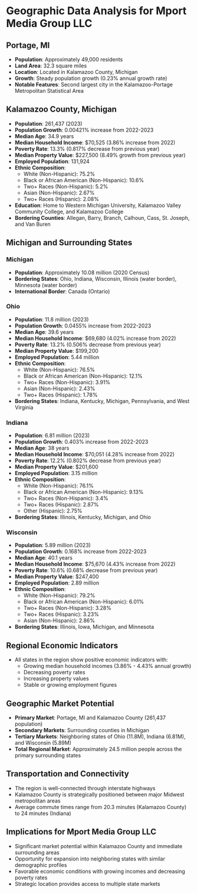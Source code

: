 # Geographic Data Analysis for Mport Media Group LLC

## Portage, MI
- **Population**: Approximately 49,000 residents
- **Land Area**: 32.3 square miles
- **Location**: Located in Kalamazoo County, Michigan
- **Growth**: Steady population growth (0.23% annual growth rate)
- **Notable Features**: Second largest city in the Kalamazoo-Portage Metropolitan Statistical Area

## Kalamazoo County, Michigan
- **Population**: 261,437 (2023)
- **Population Growth**: 0.00421% increase from 2022-2023
- **Median Age**: 34.9 years
- **Median Household Income**: $70,525 (3.86% increase from 2022)
- **Poverty Rate**: 13.3% (0.817% decrease from previous year)
- **Median Property Value**: $227,500 (8.49% growth from previous year)
- **Employed Population**: 131,924
- **Ethnic Composition**:
  - White (Non-Hispanic): 75.2%
  - Black or African American (Non-Hispanic): 10.6%
  - Two+ Races (Non-Hispanic): 5.2%
  - Asian (Non-Hispanic): 2.67%
  - Two+ Races (Hispanic): 2.08%
- **Education**: Home to Western Michigan University, Kalamazoo Valley Community College, and Kalamazoo College
- **Bordering Counties**: Allegan, Barry, Branch, Calhoun, Cass, St. Joseph, and Van Buren

## Michigan and Surrounding States

### Michigan
- **Population**: Approximately 10.08 million (2020 Census)
- **Bordering States**: Ohio, Indiana, Wisconsin, Illinois (water border), Minnesota (water border)
- **International Border**: Canada (Ontario)

### Ohio
- **Population**: 11.8 million (2023)
- **Population Growth**: 0.0455% increase from 2022-2023
- **Median Age**: 39.6 years
- **Median Household Income**: $69,680 (4.02% increase from 2022)
- **Poverty Rate**: 13.2% (0.506% decrease from previous year)
- **Median Property Value**: $199,200
- **Employed Population**: 5.44 million
- **Ethnic Composition**:
  - White (Non-Hispanic): 76.5%
  - Black or African American (Non-Hispanic): 12.1%
  - Two+ Races (Non-Hispanic): 3.91%
  - Asian (Non-Hispanic): 2.43%
  - Two+ Races (Hispanic): 1.78%
- **Bordering States**: Indiana, Kentucky, Michigan, Pennsylvania, and West Virginia

### Indiana
- **Population**: 6.81 million (2023)
- **Population Growth**: 0.403% increase from 2022-2023
- **Median Age**: 38 years
- **Median Household Income**: $70,051 (4.28% increase from 2022)
- **Poverty Rate**: 12.2% (0.802% decrease from previous year)
- **Median Property Value**: $201,600
- **Employed Population**: 3.15 million
- **Ethnic Composition**:
  - White (Non-Hispanic): 76.1%
  - Black or African American (Non-Hispanic): 9.13%
  - Two+ Races (Non-Hispanic): 3.4%
  - Two+ Races (Hispanic): 2.87%
  - Other (Hispanic): 2.75%
- **Bordering States**: Illinois, Kentucky, Michigan, and Ohio

### Wisconsin
- **Population**: 5.89 million (2023)
- **Population Growth**: 0.168% increase from 2022-2023
- **Median Age**: 40.1 years
- **Median Household Income**: $75,670 (4.43% increase from 2022)
- **Poverty Rate**: 10.6% (0.68% decrease from previous year)
- **Median Property Value**: $247,400
- **Employed Population**: 2.89 million
- **Ethnic Composition**:
  - White (Non-Hispanic): 79.2%
  - Black or African American (Non-Hispanic): 6.01%
  - Two+ Races (Non-Hispanic): 3.28%
  - Two+ Races (Hispanic): 3.23%
  - Asian (Non-Hispanic): 2.86%
- **Bordering States**: Illinois, Iowa, Michigan, and Minnesota

## Regional Economic Indicators
- All states in the region show positive economic indicators with:
  - Growing median household incomes (3.86% - 4.43% annual growth)
  - Decreasing poverty rates
  - Increasing property values
  - Stable or growing employment figures

## Geographic Market Potential
- **Primary Market**: Portage, MI and Kalamazoo County (261,437 population)
- **Secondary Markets**: Surrounding counties in Michigan
- **Tertiary Markets**: Neighboring states of Ohio (11.8M), Indiana (6.81M), and Wisconsin (5.89M)
- **Total Regional Market**: Approximately 24.5 million people across the primary surrounding states

## Transportation and Connectivity
- The region is well-connected through interstate highways
- Kalamazoo County is strategically positioned between major Midwest metropolitan areas
- Average commute times range from 20.3 minutes (Kalamazoo County) to 24 minutes (Indiana)

## Implications for Mport Media Group LLC
- Significant market potential within Kalamazoo County and immediate surrounding areas
- Opportunity for expansion into neighboring states with similar demographic profiles
- Favorable economic conditions with growing incomes and decreasing poverty rates
- Strategic location provides access to multiple state markets
